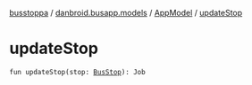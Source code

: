 [busstoppa](../../index.md) / [danbroid.busapp.models](../index.md) / [AppModel](index.md) / [updateStop](./update-stop.md)

# updateStop

`fun updateStop(stop: `[`BusStop`](../../danbroid.busapp.data/-bus-stop/index.md)`): Job`